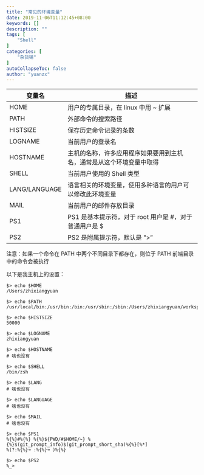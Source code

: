 ```yaml
---
title: "常见的环境变量"
date: 2019-11-06T11:12:45+08:00
keywords: []
description: ""
tags: [
    "Shell"
]
categories: [
    "杂货铺"
]
autoCollapseToc: false
author: "yuanzx"
---
```


| 变量名        | 描述                                                                 |
| ------------- | -------------------------------------------------------------------- |
| HOME          | 用户的专属目录，在 linux 中用 ~ 扩展                                 |
| PATH          | 外部命令的搜索路径                                                   |
| HISTSIZE      | 保存历史命令记录的条数                                               |
| LOGNAME       | 当前用户的登录名                                                     |
| HOSTNAME      | 主机的名称，许多应用程序如果要用到主机名，通常是从这个环境变量中取得 |
| SHELL         | 当前用户使用的 Shell 类型                                            |
| LANG/LANGUAGE | 语言相关的环境变量，使用多种语言的用户可以修改此环境变量             |
| MAIL          | 当前用户的邮件存放目录                                               |
| PS1           | PS1 是基本提示符，对于 root 用户是 #，对于普通用户是 $               |
| PS2           | PS2 是附属提示符，默认是 ">”                                         |

注意：如果一个命令在 PATH 中两个不同目录下都存在，则位于 PATH 前端目录中的命令会被执行

以下是我主机上的设置：

```shell
$> echo $HOME
/Users/zhixiangyuan

$> echo $PATH
/usr/local/bin:/usr/bin:/bin:/usr/sbin:/sbin:/Users/zhixiangyuan/workspace/script:/Users/zhixiangyuan/workspace/company_project/smyl/arc/arcanist/bin

$> echo $HISTSIZE
50000

$> echo $LOGNAME
zhixiangyuan

$> echo $HOSTNAME
# 啥也没有

$> echo $SHELL
/bin/zsh

$> echo $LANG
# 啥也没有

$> echo $LANGUAGE
# 啥也没有

$> echo $MAIL
# 啥也没有

$> echo $PS1
%{%}#%{%} %{%}${PWD/#$HOME/~} %{%}$(git_prompt_info)$(git_prompt_short_sha)%{%}[%*]
%(?:%{%}➜ :%{%}➜ )%{%}

$> echo $PS2
%_>
```
